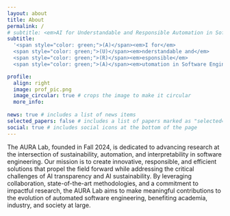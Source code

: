```yaml
---
layout: about
title: About
permalink: /
# subtitle: <em>AI for Understandable and Responsible Automation in Software Engineering</em>
subtitle:
  '<span style="color: green;">(A)</span><em>I for</em> 
  <span style="color: green;">(U)</span><em>nderstandable and</em> 
  <span style="color: green;">(R)</span><em>esponsible</em> 
  <span style="color: green;">(A)</span><em>utomation in Software Engineering</em>'

profile:
  align: right
  image: prof_pic.png
  image_circular: true # crops the image to make it circular
  more_info:
    
news: true # includes a list of news items
selected_papers: false # includes a list of papers marked as "selected={true}"
social: true # includes social icons at the bottom of the page
---
```


The AURA Lab, founded in Fall 2024, is dedicated to advancing research at the intersection of sustainability, automation, and interpretability in software engineering. Our mission is to create innovative, responsible, and efficient solutions that propel the field forward while addressing the critical challenges of AI transparency and AI sustainability. By leveraging collaboration, state-of-the-art methodologies, and a commitment to impactful research, the AURA Lab aims to make meaningful contributions to the evolution of automated software engineering, benefiting academia, industry, and society at large.